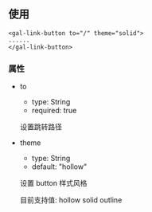 ## 使用

```
<gal-link-button to="/" theme="solid">
......
</gal-link-button>
```

### 属性

-   to

    -   type: String
    -   required: true

    设置跳转路径

-   theme

    -   type: String
    -   default: "hollow"

    设置 button 样式风格

    目前支持值: hollow solid outline
